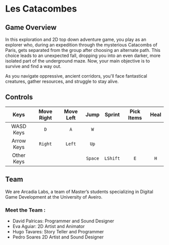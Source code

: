 # Les Catacombes
## Game Overview

In this exploration and 2D top down adventure game, you play as an explorer who, during an expedition through the mysterious Catacombs of Paris, gets separated from the group after choosing an alternate path. This choice leads to an unexpected fall, dropping you into an even darker, more isolated part of the underground maze. Now, your main objective is to survive and find a way out.

As you navigate oppressive, ancient corridors, you'll face fantastical creatures, gather resources, and struggle to stay alive. 



  ## Controls
 |Keys         | Move Right| Move Left| Jump   | Sprint | Pick Items | Heal |
 |:-----------:| :--------:| :-------:|:------:|:------:|:----------:|:----:|
 |WASD Keys    |     `D`   |    `A`   |  `W`   |        |            |      |
 | Arrow Keys  |  `Right`  |    `Left`|  `Up`  |        |            |      |
 | Other Keys  |           |          | `Space`|`LShift`| `E`        | `H`  |

## Team
We are Arcadia Labs, a team of Master’s students specializing in Digital Game Development at the University of Aveiro. 

### Meet the Team : 
* David Palricas: Programmer and Sound Designer 
* Eva Aguiar: 2D Artist and Animator
* Hugo Tavares: Story Teller and Programmer
* Pedro Soares 2D Artist and Sound Designer 